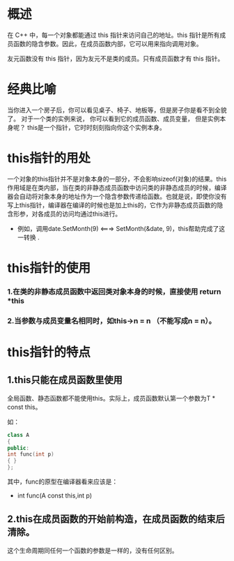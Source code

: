 # 概述
在 C++ 中，每一个对象都能通过 this 指针来访问自己的地址。this 指针是所有成员函数的隐含参数。因此，在成员函数内部，它可以用来指向调用对象。

友元函数没有 this 指针，因为友元不是类的成员。只有成员函数才有 this 指针。

# 经典比喻
当你进入一个房子后，你可以看见桌子、椅子、地板等，但是房子你是看不到全貌了。
对于一个类的实例来说，
你可以看到它的成员函数、成员变量，
但是实例本身呢？
this是一个指针，它时时刻刻指向你这个实例本身。

# this指针的用处
一个对象的this指针并不是对象本身的一部分，不会影响sizeof(对象)的结果。this作用域是在类内部，当在类的非静态成员函数中访问类的非静态成员的时候，编译器会自动将对象本身的地址作为一个隐含参数传递给函数。也就是说，即使你没有写上this指针，编译器在编译的时候也是加上this的，它作为非静态成员函数的隐含形参，对各成员的访问均通过this进行。 　　

* 例如，调用date.SetMonth(9) <===> SetMonth(&date, 9)，this帮助完成了这一转换 . 

# this指针的使用

### 1.在类的非静态成员函数中返回类对象本身的时候，直接使用 return *this

### 2.当参数与成员变量名相同时，如this->n = n （不能写成n = n）。 

# this指针的特点
## 1.this只能在成员函数里使用
全局函数、静态函数都不能使用this。实际上，成员函数默认第一个参数为T * const this。

如： 
```c++
class A 
{ 
public: 
int func(int p) 
{ } 
}; 
```
其中，func的原型在编译器看来应该是： 
* int func(A const this,int p)

## 2.this在成员函数的开始前构造，在成员函数的结束后清除。 
这个生命周期同任何一个函数的参数是一样的，没有任何区别。 


